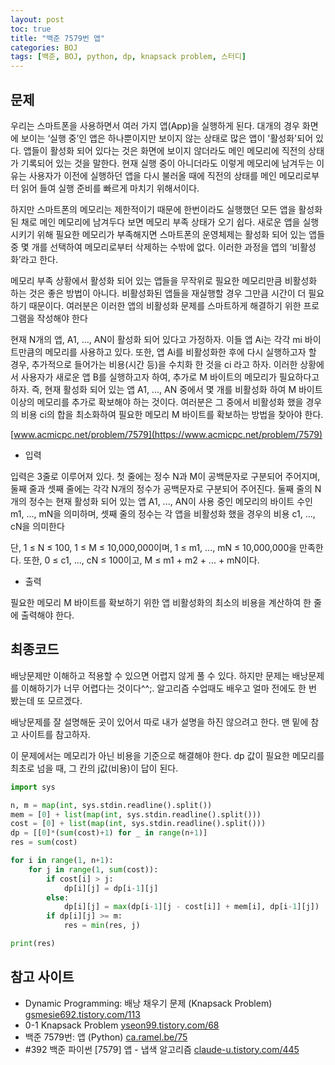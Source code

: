 ```yaml
---
layout: post
toc: true
title: "백준 7579번 앱"
categories: BOJ
tags: [백준, BOJ, python, dp, knapsack problem, 스터디]
---
```


## 문제
우리는 스마트폰을 사용하면서 여러 가지 앱(App)을 실행하게 된다. 대개의 경우 화면에 보이는 ‘실행 중’인 앱은 하나뿐이지만 보이지 않는 상태로 많은 앱이 '활성화'되어 있다. 앱들이 활성화 되어 있다는 것은 화면에 보이지 않더라도 메인 메모리에 직전의 상태가 기록되어 있는 것을 말한다. 현재 실행 중이 아니더라도 이렇게 메모리에 남겨두는 이유는 사용자가 이전에 실행하던 앱을 다시 불러올 때에 직전의 상태를 메인 메모리로부터 읽어 들여 실행 준비를 빠르게 마치기 위해서이다.

하지만 스마트폰의 메모리는 제한적이기 때문에 한번이라도 실행했던 모든 앱을 활성화된 채로 메인 메모리에 남겨두다 보면 메모리 부족 상태가 오기 쉽다. 새로운 앱을 실행시키기 위해 필요한 메모리가 부족해지면 스마트폰의 운영체제는 활성화 되어 있는 앱들 중 몇 개를 선택하여 메모리로부터 삭제하는 수밖에 없다. 이러한 과정을 앱의 ‘비활성화’라고 한다.

메모리 부족 상황에서 활성화 되어 있는 앱들을 무작위로 필요한 메모리만큼 비활성화 하는 것은 좋은 방법이 아니다. 비활성화된 앱들을 재실행할 경우 그만큼 시간이 더 필요하기 때문이다. 여러분은 이러한 앱의 비활성화 문제를 스마트하게 해결하기 위한 프로그램을 작성해야 한다

현재 N개의 앱, A1, ..., AN이 활성화 되어 있다고 가정하자. 이들 앱 Ai는 각각 mi 바이트만큼의 메모리를 사용하고 있다. 또한, 앱 Ai를 비활성화한 후에 다시 실행하고자 할 경우, 추가적으로 들어가는 비용(시간 등)을 수치화 한 것을 ci 라고 하자. 이러한 상황에서 사용자가 새로운 앱 B를 실행하고자 하여, 추가로 M 바이트의 메모리가 필요하다고 하자. 즉, 현재 활성화 되어 있는 앱 A1, ..., AN 중에서 몇 개를 비활성화 하여 M 바이트 이상의 메모리를 추가로 확보해야 하는 것이다. 여러분은 그 중에서 비활성화 했을 경우의 비용 ci의 합을 최소화하여 필요한 메모리 M 바이트를 확보하는 방법을 찾아야 한다.

[www.acmicpc.net/problem/7579](https://www.acmicpc.net/problem/7579)

* 입력

입력은 3줄로 이루어져 있다. 첫 줄에는 정수 N과 M이 공백문자로 구분되어 주어지며, 둘째 줄과 셋째 줄에는 각각 N개의 정수가 공백문자로 구분되어 주어진다. 둘째 줄의 N개의 정수는 현재 활성화 되어 있는 앱 A1, ..., AN이 사용 중인 메모리의 바이트 수인 m1, ..., mN을 의미하며, 셋째 줄의 정수는 각 앱을 비활성화 했을 경우의 비용 c1, ..., cN을 의미한다

단, 1 ≤ N ≤ 100, 1 ≤ M ≤ 10,000,000이며, 1 ≤ m1, ..., mN ≤ 10,000,000을 만족한다. 또한, 0 ≤ c1, ..., cN ≤ 100이고, M ≤ m1 + m2 + ... + mN이다.

* 출력

필요한 메모리 M 바이트를 확보하기 위한 앱 비활성화의 최소의 비용을 계산하여 한 줄에 출력해야 한다.


## 최종코드

배낭문제만 이해하고 적용할 수 있으면 어렵지 않게 풀 수 있다. 하지만 문제는 배낭문제를 이해하기가 너무 어렵다는 것이다^^;. 알고리즘 수업때도 배우고 얼마 전에도 한 번 봤는데 또 모르겠다.

배낭문제를 잘 설명해둔 곳이 있어서 따로 내가 설명을 하진 않으려고 한다. 맨 밑에 참고 사이트를 참고하자.

이 문제에서는 메모리가 아닌 비용을 기준으로 해결해야 한다. dp 값이 필요한 메모리를 최초로 넘을 때, 그 칸의 j값(비용)이 답이 된다.

```python
import sys

n, m = map(int, sys.stdin.readline().split())
mem = [0] + list(map(int, sys.stdin.readline().split()))
cost = [0] + list(map(int, sys.stdin.readline().split()))
dp = [[0]*(sum(cost)+1) for _ in range(n+1)]
res = sum(cost)

for i in range(1, n+1):
    for j in range(1, sum(cost)):
        if cost[i] > j:
            dp[i][j] = dp[i-1][j]
        else:
            dp[i][j] = max(dp[i-1][j - cost[i]] + mem[i], dp[i-1][j])
        if dp[i][j] >= m:
            res = min(res, j)

print(res)
```


## 참고 사이트

- Dynamic Programming: 배낭 채우기 문제 (Knapsack Problem) [gsmesie692.tistory.com/113](https://gsmesie692.tistory.com/113)
- 0-1 Knapsack Problem [yseon99.tistory.com/68](https://yseon99.tistory.com/68)
- 백준 7579번: 앱 (Python) [ca.ramel.be/75](https://ca.ramel.be/75)
- #392 백준 파이썬 [7579] 앱 - 냅색 알고리즘 [claude-u.tistory.com/445](https://claude-u.tistory.com/445)
